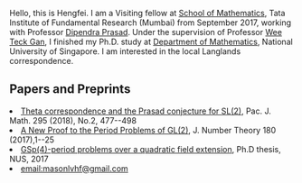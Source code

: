 Hello, this is Hengfei. I am a Visiting fellow at <a href="https://https://www.math.tifr.res.in">School of Mathematics<a>, Tata Institute of Fundamental Research (Mumbai) from September 2017, working with Professor <a href="https://math.tifr.res.in/~dprasad">Dipendra Prasad<a>. Under the supervision of Professor <a href="https://www.math.nus.edu.sg/~matgwt">Wee Teck Gan<a>, I finished my Ph.D. study at <a href="https://www.math.nus.edu.sg">Department of Mathematics<a>, National University of Singapore. I am interested in the local Langlands correspondence.
  



## Papers and Preprints
<li> <a href="https://msp.org/pjm/2018/295-2/p12.xhtml">Theta correspondence and the Prasad conjecture for SL(2)<a>, Pac. J. Math. 295 (2018), No.2, 477--498
<li><a href="https://doi.org/10.1016/j.jnt.2017.03.010">A New Proof to the Period Problems of GL(2)<a>, J. Number Theory 180 (2017),1--25
<li><a href="http://scholarbank.nus.sg/handle/10635/135863">GSp(4)-period problems over a quadratic field extension<a>, Ph.D thesis, NUS, 2017
<li><a href="mailto:masonlvhf at gmail dot com">email:masonlvhf@gmail.com

